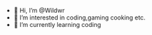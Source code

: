 - 👋 Hi, I’m @Wildwr
- 👀 I’m interested in coding,gaming cooking etc.
- 🌱 I’m currently learning coding

<!---
Wildwr/Wildwr is a ✨ special ✨ repository because its `README.md` (this file) appears on your GitHub profile.
You can click the Preview link to take a look at your changes.
--->
